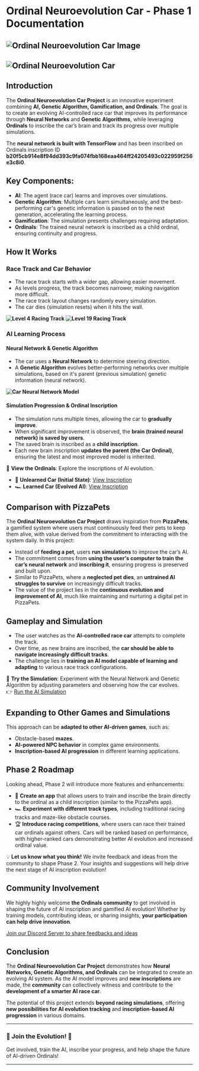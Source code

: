 <!-- @format -->

# Ordinal Neuroevolution Car - Phase 1 Documentation

## ![Ordinal Neuroevolution Car Image](https://raw.githubusercontent.com/Grynvault/neuroevolution-car-ordinals/refs/heads/main/images/neuroevolution-car.png)

## ![Ordinal Neuroevolution Car](https://raw.githubusercontent.com/Grynvault/neuroevolution-car-ordinals/refs/heads/main/images/ordinal.gif)

## Introduction

The **Ordinal Neuroevolution Car Project** is an innovative experiment combining **AI, Genetic Algorithm, Gamification, and Ordinals**. The goal is to create an evolving AI-controlled race car that improves its performance through **Neural Networks** and **Genetic Algorithms**, while leveraging **Ordinals** to inscribe the car’s brain and track its progress over multiple simulations.

The **neural network is built with TensorFlow** and has been inscribed on Ordinals inscription ID **b20f5cb914e8f94dd393c9fa074fbb168eaa464ff24205493c022959f256e3c8i0**.

## Key Components:

- **AI**: The agent (race car) learns and improves over simulations.
- **Genetic Algorithm**: Multiple cars learn simultaneously, and the best-performing car's genetic information is passed on to the next generation, accelerating the learning process.
- **Gamification**: The simulation presents challenges requiring adaptation.
- **Ordinals**: The trained neural network is inscribed as a child ordinal, ensuring continuity and progress.

## How It Works

### Race Track and Car Behavior

- The race track starts with a wider gap, allowing easier movement.
- As levels progress, the track becomes narrower, making navigation more difficult.
- The race track layout changes randomly every simulation.
- The car dies (simulation resets) when it hits the wall.

**![Level 4 Racing Track](https://raw.githubusercontent.com/Grynvault/neuroevolution-car-ordinals/refs/heads/main/images/level-4.png)**
**![Level 19 Racing Track](https://raw.githubusercontent.com/Grynvault/neuroevolution-car-ordinals/refs/heads/main/images/level-19.png)**

### AI Learning Process

#### Neural Network & Genetic Algorithm

- The car uses a **Neural Network** to determine steering direction.
- A **Genetic Algorithm** evolves better-performing networks over multiple simulations, based on it's parent (previous simulation) genetic information (neural network).

**![Car Neural Network Model](https://raw.githubusercontent.com/Grynvault/neuroevolution-car-ordinals/refs/heads/main/images/Car%20Neural%20Network.jpg)**

#### Simulation Progression & Ordinal Inscription

- The simulation runs multiple times, allowing the car to **gradually improve**.
- When significant improvement is observed, the **brain (trained neural network) is saved by users**.
- The saved brain is inscribed as a **child inscription**.
- Each new brain inscription **updates the parent (the Car Ordinal)**, ensuring the latest and most improved model is inherited.

📌 **View the Ordinals**: Explore the inscriptions of AI evolution.

- 🚗 **Unlearned Car (Initial State)**: [View Inscription]([https://www.ord.io/85562636](https://ordinals.com/inscription/592c4fcb2232351260f6dd1996fb7ce8da5b356834a7deb95879e6137d501002i0))
- 🏎️ **Learned Car (Evolved AI)**: [View Inscription]([https://www.ord.io/85586094](https://ordinals.com/inscription/5c754d52e343c5fd4e83ee533088c58f60f64d4b0814e5df3c4fe67d795db319i0))

## Comparison with PizzaPets

The **Ordinal Neuroevolution Car Project** draws inspiration from **PizzaPets**, a gamified system where users must continuously feed their pets to keep them alive, with value derived from the commitment to interacting with the system daily. In this project:

- Instead of **feeding a pet**, users **run simulations** to improve the car’s AI.
- The commitment comes from **using the user's computer to train the car’s neural network** and **inscribing it**, ensuring progress is preserved and built upon.
- Similar to PizzaPets, where a **neglected pet dies**, an **untrained AI struggles to survive** on increasingly difficult tracks.
- The value of the project lies in the **continuous evolution and improvement of AI**, much like maintaining and nurturing a digital pet in PizzaPets.

## Gameplay and Simulation

- The user watches as the **AI-controlled race car** attempts to complete the track.
- Over time, as new brains are inscribed, the **car should be able to navigate increasingly difficult tracks**.
- The challenge lies in **training an AI model capable of learning and adapting** to various race track configurations.

🏁 **Try the Simulation**: Experiment with the Neural Network and Genetic Algorithm by adjusting parameters and observing how the car evolves.  
👉 [Run the AI Simulation](https://neuroevolution-car-simulation.netlify.app/)

## Expanding to Other Games and Simulations

This approach can be **adapted to other AI-driven games**, such as:

- Obstacle-based **mazes**.
- **AI-powered NPC behavior** in complex game environments.
- **Inscription-based AI progression** in different learning applications.

## Phase 2 Roadmap

Looking ahead, Phase 2 will introduce more features and enhancements:

- 📱 **Create an app** that allows users to train and inscribe the brain directly to the ordinal as a child inscription (similar to the PizzaPets app).
- 🏎️ **Experiment with different track types**, including traditional racing tracks and maze-like obstacle courses.
- 🏆 **Introduce racing competitions**, where users can race their trained car ordinals against others. Cars will be ranked based on performance, with higher-ranked cars demonstrating better AI evolution and increased ordinal value.

💡 **Let us know what you think!** We invite feedback and ideas from the community to shape Phase 2. Your insights and suggestions will help drive the next stage of AI inscription evolution!

## Community Involvement

We highly highly welcome **the Ordinals community** to get involved in shaping the future of AI inscription and gamified AI evolution! Whether by training models, contributing ideas, or sharing insights, **your participation can help drive innovation**.

[Join our Discord Server to share feedbacks and ideas](https://discord.gg/8NBRbFckQV)

## Conclusion

The **Ordinal Neuroevolution Car Project** demonstrates how **Neural Networks, Genetic Algorithms, and Ordinals** can be integrated to create an evolving AI system. As the AI model improves and **new inscriptions** are made, the **community** can collectively witness and contribute to the **development of a smarter AI race car**.

The potential of this project extends **beyond racing simulations**, offering **new possibilities for AI evolution tracking** and **inscription-based AI progression** in various domains.

---

### 🚀 Join the Evolution! 🚀

Get involved, train the AI, inscribe your progress, and help shape the future of AI-driven Ordinals!

---
